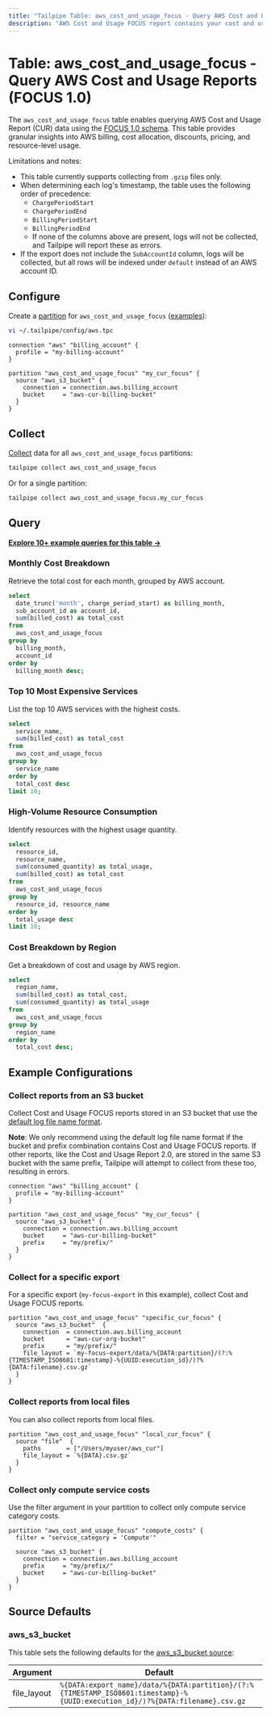 ```yaml
---
title: "Tailpipe Table: aws_cost_and_usage_focus - Query AWS Cost and Usage Reports (FOCUS 1.0)"
description: "AWS Cost and Usage FOCUS report contains your cost and usage data formatted with FinOps Open Cost and Usage Specification (FOCUS) 1.0."
---
```


# Table: aws_cost_and_usage_focus - Query AWS Cost and Usage Reports (FOCUS 1.0)

The `aws_cost_and_usage_focus` table enables querying AWS Cost and Usage Report (CUR) data using the [FOCUS 1.0 schema](https://docs.aws.amazon.com/cur/latest/userguide/table-dictionary-focus-1-0-aws.html). This table provides granular insights into AWS billing, cost allocation, discounts, pricing, and resource-level usage.

Limitations and notes:
- This table currently supports collecting from `.gzip` files only.
- When determining each log's timestamp, the table uses the following order of precedence:
  - `ChargePeriodStart`
  - `ChargePeriodEnd`
  - `BillingPeriodStart`
  - `BillingPeriodEnd`
  - If none of the columns above are present, logs will not be collected, and Tailpipe will report these as errors.
- If the export does not include the `SubAccountId` column, logs will be collected, but all rows will be indexed under `default` instead of an AWS account ID.

## Configure

Create a [partition](https://tailpipe.io/docs/manage/partition) for `aws_cost_and_usage_focus` ([examples](https://hub.tailpipe.io/plugins/turbot/aws/tables/aws_cost_and_usage_focus#example-configurations)):

```sh
vi ~/.tailpipe/config/aws.tpc
```

```hcl
connection "aws" "billing_account" {
  profile = "my-billing-account"
}

partition "aws_cost_and_usage_focus" "my_cur_focus" {
  source "aws_s3_bucket" {
    connection = connection.aws.billing_account
    bucket     = "aws-cur-billing-bucket"
  }
}
```

## Collect

[Collect](https://tailpipe.io/docs/manage/collection) data for all `aws_cost_and_usage_focus` partitions:

```sh
tailpipe collect aws_cost_and_usage_focus
```

Or for a single partition:

```sh
tailpipe collect aws_cost_and_usage_focus.my_cur_focus
```

## Query

**[Explore 10+ example queries for this table →](https://hub.tailpipe.io/plugins/turbot/aws/queries/aws_cost_and_usage_focus)**

### Monthly Cost Breakdown

Retrieve the total cost for each month, grouped by AWS account.

```sql
select
  date_trunc('month', charge_period_start) as billing_month,
  sub_account_id as account_id,
  sum(billed_cost) as total_cost
from
  aws_cost_and_usage_focus
group by
  billing_month,
  account_id
order by
  billing_month desc;
```

### Top 10 Most Expensive Services

List the top 10 AWS services with the highest costs.

```sql
select
  service_name,
  sum(billed_cost) as total_cost
from
  aws_cost_and_usage_focus
group by
  service_name
order by
  total_cost desc
limit 10;
```

### High-Volume Resource Consumption

Identify resources with the highest usage quantity.

```sql
select
  resource_id,
  resource_name,
  sum(consumed_quantity) as total_usage,
  sum(billed_cost) as total_cost
from
  aws_cost_and_usage_focus
group by
  resource_id, resource_name
order by
  total_usage desc
limit 10;
```

### Cost Breakdown by Region

Get a breakdown of cost and usage by AWS region.

```sql
select
  region_name,
  sum(billed_cost) as total_cost,
  sum(consumed_quantity) as total_usage
from
  aws_cost_and_usage_focus
group by
  region_name
order by
  total_cost desc;
```

## Example Configurations

### Collect reports from an S3 bucket

Collect Cost and Usage FOCUS reports stored in an S3 bucket that use the [default log file name format](https://docs.aws.amazon.com/cur/latest/userguide/dataexports-export-delivery.html#export-summary).

**Note**: We only recommend using the default log file name format if the bucket and prefix combination contains Cost and Usage FOCUS reports. If other reports, like the Cost and Usage Report 2.0, are stored in the same S3 bucket with the same prefix, Tailpipe will attempt to collect from these too, resulting in errors.

```hcl
connection "aws" "billing_account" {
  profile = "my-billing-account"
}

partition "aws_cost_and_usage_focus" "my_cur_focus" {
  source "aws_s3_bucket" {
    connection = connection.aws.billing_account
    bucket     = "aws-cur-billing-bucket"
    prefix     = "my/prefix/"
  }
}
```

### Collect for a specific export

For a specific export (`my-focus-export` in this example), collect Cost and Usage FOCUS reports.

```hcl
partition "aws_cost_and_usage_focus" "specific_cur_focus" {
  source "aws_s3_bucket"  {
    connection  = connection.aws.billing_account
    bucket      = "aws-cur-org-bucket"
    prefix      = "my/prefix/"
    file_layout = `my-focus-export/data/%{DATA:partition}/(?:%{TIMESTAMP_ISO8601:timestamp}-%{UUID:execution_id}/)?%{DATA:filename}.csv.gz`
  }
}
```

### Collect reports from local files

You can also collect reports from local files.

```hcl
partition "aws_cost_and_usage_focus" "local_cur_focus" {
  source "file"  {
    paths       = ["/Users/myuser/aws_cur"]
    file_layout = `%{DATA}.csv.gz`
  }
}
```

### Collect only compute service costs

Use the filter argument in your partition to collect only compute service category costs.

```hcl
partition "aws_cost_and_usage_focus" "compute_costs" {
  filter = "service_category = 'Compute'"

  source "aws_s3_bucket" {
    connection = connection.aws.billing_account
    prefix     = "my/prefix/"
    bucket     = "aws-cur-billing-bucket"
  }
}
```

## Source Defaults

### aws_s3_bucket

This table sets the following defaults for the [aws_s3_bucket source](https://hub.tailpipe.io/plugins/turbot/aws/sources/aws_s3_bucket#arguments):

| Argument    | Default     |
| ----------- | ----------- |
| file_layout | `%{DATA:export_name}/data/%{DATA:partition}/(?:%{TIMESTAMP_ISO8601:timestamp}-%{UUID:execution_id}/)?%{DATA:filename}.csv.gz` |
